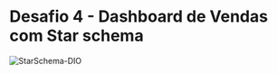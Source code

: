 # Desafio 4 - Dashboard de Vendas com Star schema
![StarSchema-DIO](https://github.com/user-attachments/assets/a91fed38-78ad-408e-b0e7-372ac30208f2)




